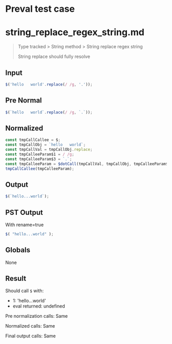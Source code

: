 # Preval test case

# string_replace_regex_string.md

> Type tracked > String method > String replace regex string
>
> String replace should fully resolve

## Input

`````js filename=intro
$('hello   world'.replace(/ /g, '.'));
`````

## Pre Normal

`````js filename=intro
$(`hello   world`.replace(/ /g, `.`));
`````

## Normalized

`````js filename=intro
const tmpCallCallee = $;
const tmpCallObj = `hello   world`;
const tmpCallVal = tmpCallObj.replace;
const tmpCalleeParam$1 = / /g;
const tmpCalleeParam$3 = `.`;
const tmpCalleeParam = $dotCall(tmpCallVal, tmpCallObj, tmpCalleeParam$1, tmpCalleeParam$3);
tmpCallCallee(tmpCalleeParam);
`````

## Output

`````js filename=intro
$(`hello...world`);
`````

## PST Output

With rename=true

`````js filename=intro
$( "hello...world" );
`````

## Globals

None

## Result

Should call `$` with:
 - 1: 'hello...world'
 - eval returned: undefined

Pre normalization calls: Same

Normalized calls: Same

Final output calls: Same
